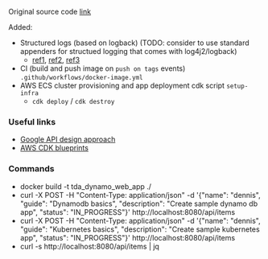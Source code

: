 
Original source code [link](https://github.com/awsdocs/aws-doc-sdk-examples/tree/main/javav2/usecases/creating_dynamodb_web_app)

Added:
- Structured logs (based on logback) (TODO: consider to use standard appenders for structued logging that comes with log4j2/logback)
  - [ref1](https://www.innoq.com/en/blog/structured-logging/), [ref2](https://medium.com/@zachcorbettmcelrath/structured-logging-in-spring-boot-with-log4j2-part-2-logging-objects-7fa77f8a8c8c), [ref3](https://logging.apache.org/log4j/2.x/manual/json-template-layout.html#event-template-resolvers)
- CI (build and push image on `push on tags` events) `.github/workflows/docker-image.yml`
- AWS ECS cluster provisioning and app deployment cdk script `setup-infra`
  - `cdk deploy` / `cdk destroy`


### Useful links
- [Google API design approach](https://cloud.google.com/apis/design)
- [AWS CDK blueprints](https://docs.aws.amazon.com/solutions/latest/constructs/aws-fargate-dynamodb.html)

### Commands
- docker build -t tda_dynamo_web_app ./
- curl -X POST -H "Content-Type: application/json" -d '{"name": "dennis", "guide": "Dynamodb basics", "description": "Create sample dynamo db app", "status": "IN_PROGRESS"}' http://localhost:8080/api/items
- curl -X POST -H "Content-Type: application/json" -d '{"name": "dennis", "guide": "Kubernetes basics", "description": "Create sample kubernetes app", "status": "IN_PROGRESS"}' http://localhost:8080/api/items
- curl -s http://localhost:8080/api/items | jq

